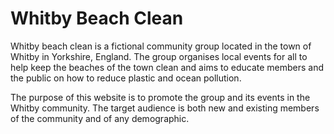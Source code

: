 # Whitby Beach Clean

Whitby beach clean is a fictional community group located in the town of Whitby in Yorkshire, England. The group organises local events for all to help keep the beaches of the town clean and aims to educate members and the public on how to reduce plastic and ocean pollution.

The purpose of this website is to promote the group and its events in the Whitby community. The target audience is both new and existing members of the community and of any demographic.
